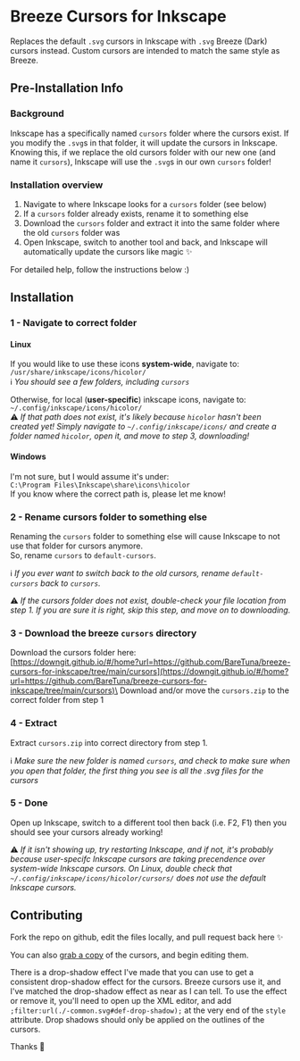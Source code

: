 # Breeze Cursors for Inkscape
Replaces the default `.svg` cursors in Inkscape with `.svg` Breeze (Dark) cursors instead. Custom cursors are intended to match the same style as Breeze.

## Pre-Installation Info
### Background
Inkscape has a specifically named `cursors` folder where the cursors exist.
If you modify the `.svg`s in that folder, it will update the cursors in Inkscape.
Knowing this, if we replace the old cursors folder with our new one (and name it `cursors`),
Inkscape will use the `.svg`s in our own `cursors` folder!

### Installation overview
1. Navigate to where Inkscape looks for a `cursors` folder (see below)
2. If a `cursors` folder already exists, rename it to something else
3. Download the `cursors` folder and extract it into the same folder where the old `cursors` folder was
4. Open Inkscape, switch to another tool and back, and Inkscape will automatically update the cursors like magic :sparkles:

For detailed help, follow the instructions below :)

## Installation
### 1 - Navigate to correct folder
#### Linux
If you would like to use these icons **system-wide**, navigate to:\
`/usr/share/inkscape/icons/hicolor/`\
:information_source: *You should see a few folders, including `cursors`*

Otherwise, for local (**user-specific**) inkscape icons, navigate to:\
`~/.config/inkscape/icons/hicolor/`\
:warning: *If that path does not exist, it's likely because `hicolor` hasn't been created yet!
Simply navigate to `~/.config/inkscape/icons/` and create a folder named `hicolor`, open it, and move to step 3, downloading!*

#### Windows
I'm not sure, but I would assume it's under:\
`C:\Program Files\Inkscape\share\icons\hicolor`\
If you know where the correct path is, please let me know!

### 2 - Rename cursors folder to something else
Renaming the `cursors` folder to something else will cause Inkscape to not use that folder for cursors anymore.\
So, rename `cursors` to `default-cursors`.

:information_source: *If you ever want to switch back to the old cursors, rename `default-cursors` back to `cursors`.*

:warning: *If the cursors folder does not exist, double-check your file location from step 1. If you are sure it is right, skip this step, and move on to downloading.*

### 3 - Download the breeze `cursors` directory
Download the cursors folder here:\
[https://downgit.github.io/#/home?url=https://github.com/BareTuna/breeze-cursors-for-inkscape/tree/main/cursors](https://downgit.github.io/#/home?url=https://github.com/BareTuna/breeze-cursors-for-inkscape/tree/main/cursors)\
Download and/or move the `cursors.zip` to the correct folder from step 1

### 4 - Extract
Extract `cursors.zip` into correct directory from step 1.

:information_source: *Make sure the new folder is named `cursors`, and check to make sure when you open that folder, the first thing you see is all the .svg files for the cursors*

### 5 - Done
Open up Inkscape, switch to a different tool then back (i.e. F2, F1) then you should see your cursors already working!

:warning: *If it isn't showing up, try restarting Inkscape, and if not, it's probably because user-specifc Inkscape cursors are taking precendence over system-wide Inkscape cursors.
On Linux, double check that `~/.config/inkscape/icons/hicolor/cursors/` does not use the default Inkscape cursors.*

## Contributing

Fork the repo on github, edit the files locally, and pull request back here :sparkles:

You can also [grab a copy](https://downgit.github.io/#/home?url=https://github.com/BareTuna/breeze-cursors-for-inkscape/tree/main/cursors) of the cursors, and begin editing them.

There is a drop-shadow effect I've made that you can use to get a consistent drop-shadow effect for the cursors. Breeze cursors use it, and I've matched the drop-shadow effect as near as I can tell. To use the effect or remove it, you'll need to open up the XML editor, and add `;filter:url(./-common.svg#def-drop-shadow);` at the very end of the `style` attribute. Drop shadows should only be applied on the outlines of the cursors.

Thanks 💖
